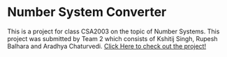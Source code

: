 # Number System Converter

This is a project for class CSA2003 on the topic of Number Systems.
This project was submitted by Team 2 which consists of Kshitij Singh, Rupesh Balhara and Aradhya Chaturvedi.
[Click Here to check out the project!](https://majestic-dodol-20bbd3.netlify.app/)
